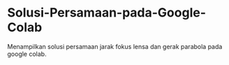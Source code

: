 # Solusi-Persamaan-pada-Google-Colab
Menampilkan solusi persamaan jarak fokus lensa dan gerak parabola pada google colab.
